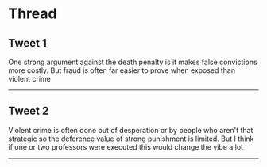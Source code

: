 # Thread

## Tweet 1

One strong argument against the death penalty is it makes false convictions more costly. But fraud is often far easier to prove when exposed than violent crime

---

## Tweet 2

Violent crime is often done out of desperation or by people who aren't that strategic so the deference value of strong punishment is limited. But I think if one or two professors were executed this would change the vibe a lot

---

